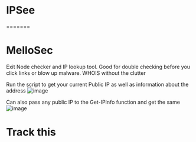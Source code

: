 # IPSee
=======
# MelloSec

Exit Node checker and IP lookup tool. Good for double checking before you click links or blow up malware. WHOIS without the clutter


Run the script to get your current Public IP as well as information about the address
![image](https://user-images.githubusercontent.com/65114647/173103528-ed3c3532-3ce5-48d1-b302-88729254e237.png)

Can also pass any public IP to the Get-IPInfo function and get the same
![image](https://user-images.githubusercontent.com/65114647/173103693-9d2d0091-3746-469f-a706-3991041d01c0.png)

# Track this